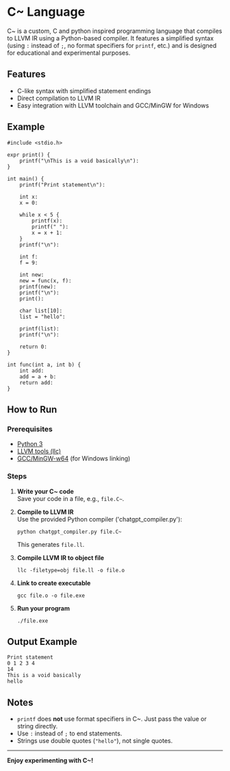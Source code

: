 # C~ Language

C~ is a custom, C and python inspired programming language that compiles to LLVM IR using a Python-based compiler. It features a simplified syntax (using `:` instead of `;`, no format specifiers for `printf`, etc.) and is designed for educational and experimental purposes.

## Features

- C-like syntax with simplified statement endings
- Direct compilation to LLVM IR
- Easy integration with LLVM toolchain and GCC/MinGW for Windows

## Example

```
#include <stdio.h>

expr print() {
    printf("\nThis is a void basically\n"):
}

int main() {
    printf("Print statement\n"):

    int x:
    x = 0:

    while x < 5 {
        printf(x):
        printf(" "):
        x = x + 1:
    }
    printf("\n"):

    int f:
    f = 9:

    int new:
    new = func(x, f):
    printf(new):
    printf("\n"):
    print():

    char list[10]:
    list = "hello":

    printf(list):
    printf("\n"):

    return 0:
}

int func(int a, int b) {
    int add:
    add = a + b:
    return add:
}
```

## How to Run

### Prerequisites

- [Python 3](https://www.python.org/)
- [LLVM tools (llc)](https://llvm.org/)
- [GCC/MinGW-w64](https://www.mingw-w64.org/) (for Windows linking)

### Steps

1. **Write your C~ code**  
   Save your code in a file, e.g., `file.C~`.

2. **Compile to LLVM IR**  
   Use the provided Python compiler ('chatgpt_compiler.py'):
   ```
   python chatgpt_compiler.py file.C~
   ```
   This generates `file.ll`.

3. **Compile LLVM IR to object file**  
   ```
   llc -filetype=obj file.ll -o file.o
   ```

4. **Link to create executable**  
   ```
   gcc file.o -o file.exe
   ```

5. **Run your program**  
   ```
   ./file.exe
   ```

## Output Example

```
Print statement
0 1 2 3 4
14
This is a void basically
hello
```

## Notes

- `printf` does **not** use format specifiers in C~. Just pass the value or string directly.
- Use `:` instead of `;` to end statements.
- Strings use double quotes (`"hello"`), not single quotes.

---

**Enjoy experimenting with C~!**
